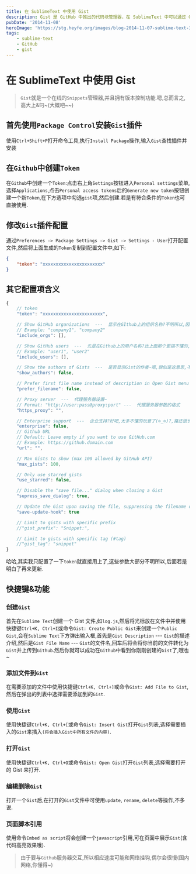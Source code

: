 ```yaml
---
title: 在 SublimeText 中使用 Gist
description: Gist 是 GitHub 中推出的代码块管理器，在 SublimeText 中可以通过 Gist 插件来使用。
pubDate: '2014-11-08'
heroImage: 'https://stg.heyfe.org/images/blog-2014-11-07-sublime-text-3-1690763493754.png'
tags:
    - sublime-text
    - GitHub
    - gist
---
```


# 在 SublimeText 中使用 Gist

> `Gist`就是一个在线的`Snippets`管理器,并且拥有版本控制功能.嗯,总而言之,高大上&叼~(大概吧~~)

## 首先使用`Package Control`安装`Gist`插件

使用`Ctrl+Shift+P`打开命令工具,执行`Install Package`操作,输入`Gist`查找插件并安装

## 在`Github`中创建`Token`

在`Github`中创建一个`Token`:点击右上角`Settings`按钮进入`Personal settings`菜单,选择`Applications`,点击`Personal access tokens`后的`Generate new token`按钮创建一个新`Token`,在下方选项中勾选`gist`项,然后创建.若是有符合条件的`Token`也可直接使用.

## 修改`Gist`插件配置

通过`Preferences -> Package Settings -> Gist -> Settings - User`打开配置文件,然后将上面生成的`Token`复制到配置文件中,如下:

```json
{
    "token": "xxxxxxxxxxxxxxxxxxxxxxx"
}
```

## 其它配置项含义

```js
{
	// token
	"token": "xxxxxxxxxxxxxxxxxxxxxxx",

	// Show GitHub organizations  ---  显示在GIthub上的组织名称?不明所以,因为我在Gist页面上没看到这个属性有啥用,而且居然还是一个list
	// Example: "company1", "company2"
	"include_orgs": [],

	// Show GitHub users  ---  先是在Github上的用户名称?比上面那个更搞不懂的,有知道这两个参数用处的麻烦告诉我一下,不胜感激~
	// Example: "user1", "user2"
	"include_users": [],

	// Show the authors of Gists  ---  是否显示Gist的作者~嗯,貌似是这意思,不过同样没看到到底有啥用途
	"show_authors": false,

	// Prefer first file name instead of description in Open Gist menu
	"prefer_filename": false,

	// Proxy server  ---  代理服务器设置~
	// Format: "http://user:pass@proxy:port" ---  代理服务器参数的格式
	"https_proxy": "",

	// Enterprise support  ---  企业支持?好吧,太多不懂的玩意了(⊙_⊙)?,路还很长~
	"enterprise": false,
	// Github URL
	// Default: Leave empty if you want to use GitHub.com
	// Example: https://github.domain.com
	"url": "",

	// Max Gists to show (max 100 allowed by GitHub API)
	"max_gists": 100,

	// Only use starred gists
	"use_starred": false,

	// Disable the "save file..." dialog when closing a Gist
	"supress_save_dialog": true,

	// Update the Gist upon saving the file, suppressing the filename dialog.
	"save-update-hook": true

	// Limit to gists with specific prefix
	//"gist_prefix": "Snippet:",

	// Limit to gists with specific tag (#tag)
	//"gist_tag": "snippet"
}
```

哈哈,其实我只配置了一下`token`就直接用上了,这些参数大部分不明所以,后面若是明白了再来更新.

## 快捷键&功能

### 创建`Gist`

首先在`Sublime Text`创建一个 Gist 文件,如`log.js`,然后将光标放在文件中并使用快捷键`Ctrl+K, Ctrl+I`或命令`Gist: Create Public Gist`来创建一个`Public Gist`,会在`Sublime Text`下方弹出输入框,首先是`Gist Description` --- `Gist`的描述介绍,然后是`Gist File Name` --- `Gist`的文件名,回车后将会将你当前的文件转化为`Gist`并上传到`Github`.然后你就可以成功在`Github`中看到你刚刚创建的`Gist`了,哦也~

### 添加文件到`Gist`

在需要添加的文件中使用快捷键`Ctrl+K, Ctrl+]`或命令`Gist: Add File to Gist`,然后在弹出的列表中选择需要添加到的`Gist`.

### 使用`Gist`

使用快捷键`Ctrl+K, Ctrl+[`或命令`Gist: Insert Gist`打开`Gist`列表,选择需要插入的`Gist`来插入`(将会插入Gist中所有文件的内容)`.

### 打开`Gist`

使用快捷键`Ctrl+K, Ctrl+O`或命令`Gist: Open Gist`打开`Gist`列表,选择需要打开的 Gist 来打开.

### 编辑删除`Gist`

打开一个`Gist`后,在打开的`Gist`文件中可使用`update`, `rename`, `delete`等操作,不多说.

### 页面脚本引用

使用命令`Embed as script`将会创建一个`javascript`引用,可在页面中展示`Gist`(含代码高亮效果哦).

> 由于要与`Github`服务器交互,所以相应速度可能和网络挂钩,偶尔会很慢(国内网络,你懂得~)
